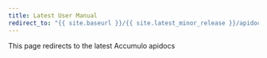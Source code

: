 ```yaml
---
title: Latest User Manual
redirect_to: "{{ site.baseurl }}/{{ site.latest_minor_release }}/apidocs"
---
```


This page redirects to the latest Accumulo apidocs
